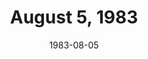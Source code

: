 ---
layout: episode
title: August 5, 1983
date: 1983-08-05
private_reel: Billy Joel
videos:
  - title: The Kinks - Come Dancing
  - title: Donna Summer - She Works Hard For The Money
  - title: Madness - Our House
  - title: The Eurythmics - Sweet Dreams
    vote_nominee: true
    vote_results: 39090
  - title: Duran Duran - Hungry Like The Wolf
    vote_nominee: true
    vote_results: 55698
    vote_winner: true
  - title: Elvis Costello - Every Day I Write The Book
    world_premiere_video: true
  - title: Billy Joel - Tell Her About It
  - title: ZZ Top - Sharp Dressed Man
  - title: Kansas - Fight Fire With Fire
  - title: Michael Jackson - Billie Jean
    hall_of_fame: true
  - title: Men Without Hats - Safety Dance
  - title: Men At Work - It's A Mistake
  - title: Greg Kihn - Jeopardy
  - title: Wham! U.K. - Bad Boys
notes: Includes "Where Are They Now" Segment Richie Furay.  Announcer signs off saying "We'll see you again 2 weeks from tonight", implying no new episode August 12th.  
---